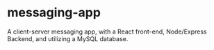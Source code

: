 # messaging-app
 A client-server messaging app, with a React front-end, Node/Express Backend, and utilizing a MySQL database.
